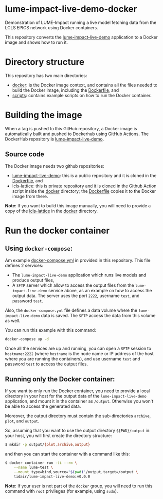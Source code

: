 # lume-impact-live-demo-docker

Demonstration of LUME-Impact running a live model fetching data from the LCLS EPICS network using Docker containers.

This repository converts the [lume-impact-live-demo](https://github.com/ChristopherMayes/lume-impact-live-demo) application to a Docker image and shows how to run it.

# Directory structure

This repository has two main directories:
- [docker](docker): is the Docker image context, and contains all the files needed to build the Docker image, including the [Dockerfile](docker/Dockerfile), and
- [scripts](scripts): contains example scripts on how to run the Docker container.

# Building the image

When a tag is pushed to this GitHub repository, a Docker image is automatically built and pushed to Dockerhub using GitHub Actions. The DockerHub repository is [lume-impact-live-demo](https://hub.docker.com/r/tidair/lume-impact-live-demo).

## Source code

The Docker image needs two github repositories:
- [lume-impact-live-demo](https://github.com/ChristopherMayes/lume-impact-live-demo): this is a public repository and it is cloned in the [Dockerfile](docker/Dockerfile), and
- [lcls-lattice](https://github.com/slaclab/lcls-lattice): this is private repository and it is cloned in the Github Action script inside the [docker](docker) directory; the [Dockerfile](docker/Dockerfile) copies it to the Docker image from there.

**Note:** If you want to build this image manually, you will need to provide a copy of the [lcls-lattice](https://github.com/slaclab/lcls-lattice) in the [docker](docker) directory.

# Run the docker container

## Using `docker-compose`:

Am example [docker-compose.yml](scripts/docker-compose.yml) in provided in this repository. This file defines 2 services:
- The `lume-impact-live-demo` application which runs live models and produce output files,
- A `SFTP` server which allow to access the output files from the `lume-impact-live-demo` service above, as an example on how to access the output data. The server uses the port `2222`, username `test`, and password `test`.

Also, the `docker-compose.yml` file defines a data volume where the `lume-impact-live-demo` data is saved. The `SFTP` access the data from this volume as well.

You can run this example with this command:
```bash
docker-compose up -d
```

Once all the services are up and running, you can open a `SFTP` session to `hostname:2222` (where `hostname` is the node name or IP address of the host where you are running the containers), and use username `test` and password `test` to access the output files.

## Running only the Docker container:

If you want to only run the Docker container, you need to provide a local directory in your host for the output data of the `lume-impact-live-demo` application, and mount it in the container as `/output`. Otherwise you won't be able to access the generated data.

Moreover, the output directory must contain the sub-directories `archive`, `plot`, and `output`.

So, assuming that you want to use the output directory `${PWD}/output` in your host, you will first create the directory structure:
```bash
$ mkdir -p output/{plot,archive,output}

```

and then you can start the container with a command like this:
```bash
$ docker container run -ti --rm \
	--name lume-test \
	--mount type=bind,source="$(pwd)"/output,target=/output \
	tidair/lume-impact-live-demo:v0.0.0
```

**Note:** If your user is not part of the `docker` group, you will need to run this command with `root` privileges (for example, using `sudo`).
